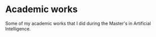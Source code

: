 # Academic works

Some of my academic works that I did during the Master's in Artificial Intelligence.
